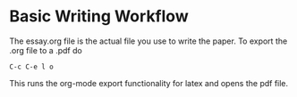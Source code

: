 # Basic Writing Workflow

The essay.org file is the actual file you use to write the paper. To export the .org file to a .pdf do

```
C-c C-e l o
```

This runs the org-mode export functionality for latex and opens the pdf file.
